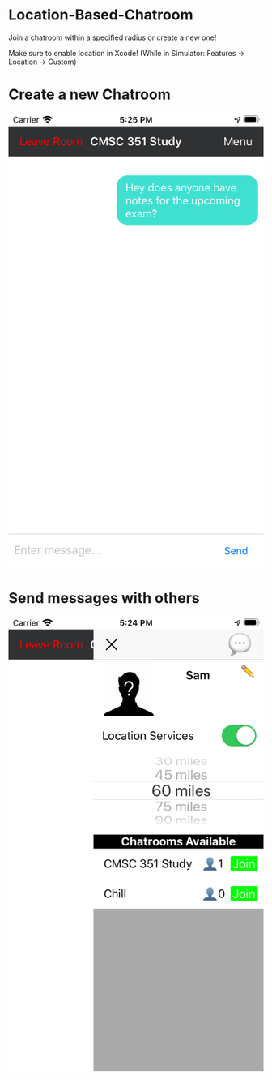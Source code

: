 # Location-Based-Chatroom
Join a chatroom within a specified radius or create a new one!


Make sure to enable location in Xcode! (While in Simulator: Features -> Location -> Custom)

<h1>Create a new Chatroom</h1>

![chatroom|20%](https://github.com/119thomas/Location-Based-Chatroom/blob/master/screenshots/chatroom.png)

<h1>Send messages with others</h1>

![sideMenu|20%](https://github.com/119thomas/Location-Based-Chatroom/blob/master/screenshots/sideMenu.png)
